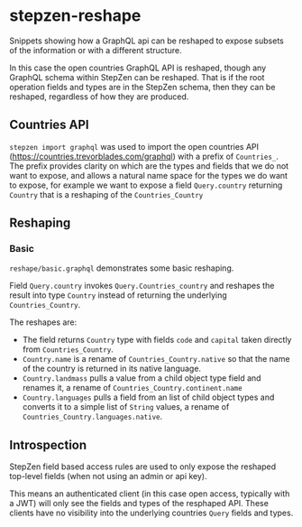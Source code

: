 # stepzen-reshape

Snippets showing how a GraphQL api can be reshaped to expose subsets of the information or with a different structure.

In this case the open countries GraphQL API is reshaped, though any GraphQL schema within StepZen can be reshaped.
That is if the root operation fields and types are in the StepZen schema, then they can be reshaped, regardless
of how they are produced.

## Countries API

`stepzen import graphql` was used to import the open countries API (https://countries.trevorblades.com/graphql)
with a prefix of `Countries_`. The prefix provides clarity on which are the types and fields that we do not
want to expose, and allows a natural name space for the types we do want to expose, for example we want to
expose a field `Query.country` returning `Country` that is a reshaping of the `Countries_Country`

## Reshaping

### Basic

`reshape/basic.graphql` demonstrates some basic reshaping.

Field `Query.country` invokes `Query.Countries_country` and reshapes the result into type `Country` instead of
returning the underlying `Countries_Country`.

The reshapes are:

 - The field returns `Country` type with fields `code` and `capital` taken directly from `Countries_Country`.
 - `Country.name` is a rename of `Countries_Country.native` so that the name of the country is returned in its native language.
 - `Country.landmass` pulls a value from a child object type field and renames it, a rename of `Countries_Country.continent.name`
 - `Country.languages` pulls a field from an list of child object types and converts it to a simple list of `String` values,
    a rename of `Countries_Country.languages.native`.

## Introspection

StepZen field based access rules are used to only expose the reshaped top-level fields (when not using an admin or api key).

This means an authenticated client (in this case open access, typically with a JWT) will only see the fields and types
of the resphaped API. These clients have no visibility into the underlying countries `Query` fields and types.

